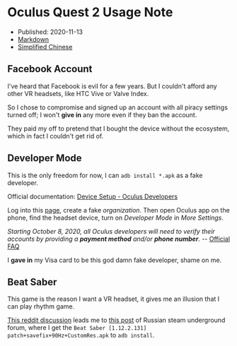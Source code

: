 # Oculus Quest 2 Usage Note

- Published: 2020-11-13
- [Markdown][raw]
- [Simplified Chinese][zhs]

[raw]: https://raw.githubusercontent.com/liolok/liolok.com/master/oculus-quest-2-usage-note/index.md
[zhs]: https://liolok.com/zhs/oculus-quest-2-usage-note/

## Facebook Account

I've heard that Facebook is evil for a few years. But I couldn't afford any other VR headsets, like
HTC Vive or Valve Index.

So I chose to compromise and signed up an account with all piracy settings turned off; I won't
**give in** any more even if they ban the account.

They paid my off to pretend that I bought the device without the ecosystem, which in fact I couldn't
get rid of.

## Developer Mode

This is the only freedom for now, I can `adb install *.apk` as a fake developer.

Official documentation: [Device Setup - Oculus Developers][0]

Log into this [page][1], create a fake *organization*. Then open Oculus app on the phone, find the
headset device, turn on *Developer Mode* in *More Settings*.

*Starting October 8, 2020, all Oculus developers will need to verify their accounts by providing a
**payment method** and/or **phone number**.* -- [Official FAQ][4]

I **gave in** my Visa card to be this god damn fake developer, shame on me.

## Beat Saber

This game is the reason I want a VR headset, it gives me an illusion that I can play rhythm game.

[This reddit discussion][2] leads me to [this post][3] of Russian steam underground forum, where I
get the `Beat Saber [1.12.2.131] patch+savefix+90Hz+CustomRes.apk` to `adb install`.

[0]: https://developer.oculus.com/documentation/native/android/mobile-device-setup/?device=QUEST
[1]: https://developer.oculus.com/manage/organizations/create/ "Oculus Developer Dashboard"
[2]: https://www.reddit.com/r/QuestPiracy/comments/g2udwg/anyone_have_the_latest_beatsaber_apk/ "anyone have the latest beatsaber apk? : QuestPiracy"
[3]: https://csrinru3c2ownkep.onion.ws/forum/viewtopic.php?p=2243456#p2243456
[4]: https://developer.oculus.com/faqs/#faq_343265393702048 "Oculus Developer Center - FAQ"

[code]: https://developer.oculus.com/documentation/native/android/mobile-adb/ "ADB - Oculus Developers"
